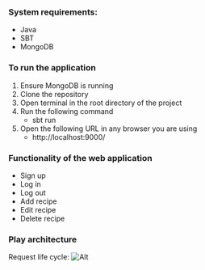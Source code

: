 ### System requirements:

* Java
* SBT
* MongoDB

### To run the application

1. Ensure MongoDB is running
2. Clone the repository
3. Open terminal in the root directory of the project
4. Run the following command
    * sbt run
5. Open the following URL in any browser you are using
    * http://localhost:9000/
    
### Functionality of the web application

* Sign up
* Log in
* Log out
* Add recipe
* Edit recipe
* Delete recipe

### Play architecture

Request life cycle: ![Alt](https://www.playframework.com/documentation/1.0/images/diagrams_path "Title")